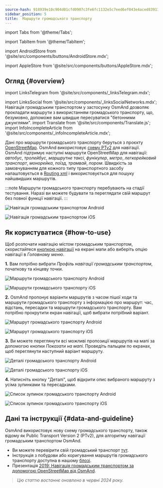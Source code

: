 ```yaml
---
source-hash: 918939e10c904d01cfd0907c3fe6fc1132e5c7eed6ef043e4aced839138673b3
sidebar_position: 5
title:  Маршрути громадського транспорту
---
```


import Tabs from '@theme/Tabs';

import TabItem from '@theme/TabItem';

import AndroidStore from '@site/src/components/buttons/AndroidStore.mdx';

import AppleStore from '@site/src/components/buttons/AppleStore.mdx';
## Огляд {#overview}
import LinksTelegram from '@site/src/components/_linksTelegram.mdx';

import LinksSocial from '@site/src/components/_linksSocialNetworks.mdx';
Навігація громадським транспортом у застосунку OsmAnd дозволяє прокладати маршрути з використанням громадського транспорту, що, безумовно, допоможе вам швидше пересуватися "бетонними джунглями".
import Translate from '@site/src/components/Translate.js';
import InfoIncompleteArticle from '@site/src/components/_infoIncompleteArticle.mdx';

Дані про маршрути громадського транспорту беруться з проєкту [OpenStreetMap](http://openstreetmap.org/). OsmAnd використовує [схему PTv2](https://wiki.openstreetmap.org/wiki/Public_transport) для навігації. OsmAnd підтримує наступні маршрути OpenStreetMap для навігації: *автобус*, *тролейбус*, *маршрутне таксі*, *фунікулер*, *метро*, *легкорейковий транспорт*, *монорейка*, *поїзд*, *трамвай*, *пором*. Швидкість за замовчуванням для кожного типу транспортного засобу налаштовується в [Routing xml](../../../technical/build-osmand/routing.md) і використовується для пошуку найшвидших маршрутів.

:::note
Маршрути громадського транспорту перебувають на стадії тестування. Наразі ви можете будувати та переглядати свій маршрут без повної функції навігації.
:::

<Tabs groupId="operating-systems">

<TabItem value="android" label="Android">

![Навігація громадським транспортом Android](@site/static/img/navigation/public/navigation_android.png)  

</TabItem>

<TabItem value="ios" label="iOS">  

![Навігація громадським транспортом iOS](@site/static/img/navigation/public/navigation_ios.png)

</TabItem>

</Tabs>


## Як користуватися {#how-to-use}

Щоб розпочати навігацію містом громадським транспортом, скористайтеся [кнопкою навігації](../../widgets/map-buttons.md#directions) на екрані мапи або виберіть опцію навігації в *Головному меню*.  

**1.** Вам потрібно вибрати *Профіль навігації громадським транспортом*, початкову та кінцеву точки.  

<Tabs groupId="operating-systems">

<TabItem value="android" label="Android">

![Маршрути громадського транспорту Android](@site/static/img/navigation/public/navigation_public_android.png)

</TabItem>

<TabItem value="ios" label="iOS">  

![Маршрути громадського транспорту iOS](@site/static/img/navigation/public/navigation_public_ios.png)

</TabItem>

</Tabs>

**2.** OsmAnd пропонує варіанти маршрутів з часом пішої ходи та маршрути громадського транспорту з інформацією про маршрут: час, відстань, пересадки та маршрути громадського транспорту. Вам потрібно прокрутити екран навігації, щоб вибрати потрібний варіант.  

<Tabs groupId="operating-systems">

<TabItem value="android" label="Android">

![Маршрут громадського транспорту Android](@site/static/img/navigation/public/navigation_way_android.png)

</TabItem>

<TabItem value="ios" label="iOS">  

![Маршрут громадського транспорту iOS](@site/static/img/navigation/public/navigation_way_ios.png)

</TabItem>

</Tabs>

**3.** Ви можете переглянути всі можливі пропозиції маршрутів на мапі за допомогою кнопки *Показати на мапі*. Проведіть пальцем по екранах, щоб переглянути наступний варіант маршруту.

<Tabs groupId="operating-systems">

<TabItem value="android" label="Android">

![Деталі громадського транспорту Android](@site/static/img/navigation/public/navigation_details_android.png)

</TabItem>

<TabItem value="ios" label="iOS">  

![Деталі громадського транспорту iOS](@site/static/img/navigation/public/navigation_details_ios.png)

</TabItem>

</Tabs>


**4.** Натисніть кнопку "Деталі", щоб відкрити опис вибраного маршруту з усіма зупинками та пересадками.  

<Tabs groupId="operating-systems">

<TabItem value="android" label="Android">

![Список зупинок громадського транспорту Android](@site/static/img/navigation/public/navigation_stops_list_android.png)

</TabItem>

<TabItem value="ios" label="iOS">  

![Список зупинок громадського транспорту iOS](@site/static/img/navigation/public/navigation_stops_list_ios.png)

</TabItem>

</Tabs>


## Дані та інструкції {#data-and-guideline}

OsmAnd використовує нову схему громадського транспорту, також відому як Public Transport Version 2 (PTv2), для алгоритму навігації громадським транспортом OsmAnd.

- Ви можете перевірити свій громадський транспорт [тут](http://tools.geofabrik.de/osmi/).
- Інструкція з побудови або коригування маршрутів громадського транспорту доступна в нашому [блозі](https://osmand.net/blog/guideline-pt).
- Презентація [2019: Навігація громадським транспортом за допомогою OpenStreetMap від OsmAnd](https://www.youtube.com/watch?v=SPab09kaWPc&ab_channel=StateoftheMap).

> *Цю статтю востаннє оновлено в червні 2024 року.*